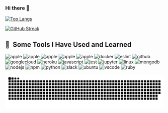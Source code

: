 ### Hi there 👋

<!--
**vshevchenko12/vshevchenko12** is a ✨ _special_ ✨ repository because its `README.md` (this file) appears on your GitHub profile.

Here are some ideas to get you started:

- 🔭 I’m currently working on ...
- 🌱 I’m currently learning ...
- 👯 I’m looking to collaborate on ...
- 🤔 I’m looking for help with ...
- 💬 Ask me about ...
- 📫 How to reach me: ...
- 😄 Pronouns: ...
- ⚡ Fun fact: ...
-->

<!-- ### :fire: My GitHub History : -->

<!-- [![Vitalli's GitHub stats-Dark](https://github-readme-stats.vercel.app/api?username=vshevchenko12&show_icons=true&theme=vision-friendly-dark&count_private=true&include_all_commits=false)](https://github.com/anuraghazra/github-readme-stats#gh-dark-mode-only) -->

[![Top Langs](https://github-readme-stats.vercel.app/api/top-langs/?username=vshevchenko12&layout=compact&theme=vision-friendly-dark)](https://github.com/anuraghazra/github-readme-stats&count_private=true)

[![GitHub Streak](http://github-readme-streak-stats.herokuapp.com?user=vshevchenko12&theme=dark&background=000000)](https://git.io/streak-stats)

<h2> 🚀 &nbsp;Some Tools I Have Used and Learned</h2>
<p align="left">
<img src="https://cdn.jsdelivr.net/gh/devicons/devicon/icons/apple/apple-original.svg" alt="apple" width="45" height="45"/>
<img src="https://cdn.jsdelivr.net/gh/devicons/devicon/icons/babel/babel-original.svg" alt="apple" width="45" height="45"/>
<img src="https://cdn.jsdelivr.net/gh/devicons/devicon/icons/bootstrap/bootstrap-original.svg" alt="apple" width="45" height="45"/>
<img src="https://cdn.jsdelivr.net/gh/devicons/devicon/icons/chrome/chrome-original-wordmark.svg" alt="apple" width="45" height="45"/>
<img src="https://cdn.jsdelivr.net/gh/devicons/devicon/icons/css3/css3-plain-wordmark.svg" alt="apple" width="45" height="45"/>
<img src="https://cdn.jsdelivr.net/gh/devicons/devicon/icons/docker/docker-original-wordmark.svg" alt="docker" width="45" height="45"/>
<img src="https://cdn.jsdelivr.net/gh/devicons/devicon/icons/eslint/eslint-original.svg" alt="eslint" width="45" height="45"/>
<img src="https://cdn.jsdelivr.net/gh/devicons/devicon/icons/git/git-original.svg" alt="github" width="45" height="45"/>
<img src="https://cdn.jsdelivr.net/gh/devicons/devicon/icons/googlecloud/googlecloud-original.svg" alt="googlecloud" width="45" height="45"/> 
<img src="https://cdn.jsdelivr.net/gh/devicons/devicon/icons/html5/html5-plain-wordmark.svg" alt="heroku" width="45" height="45"/>
<img src="https://cdn.jsdelivr.net/gh/devicons/devicon/icons/javascript/javascript-original.svg" alt="javascript" width="45" height="45"/>
<img src="https://cdn.jsdelivr.net/gh/devicons/devicon/icons/jest/jest-plain.svg" alt="jest" width="45" height="45"/>
<img src="https://cdn.jsdelivr.net/gh/devicons/devicon/icons/jupyter/jupyter-original-wordmark.svg" alt="jupyter" width="45" height="45"/>
<img src="https://cdn.jsdelivr.net/gh/devicons/devicon/icons/linux/linux-original.svg" alt="linux" width="45" height="45"/>
<img src="https://cdn.jsdelivr.net/gh/devicons/devicon/icons/mongodb/mongodb-original-wordmark.svg" alt="mongodb" width="45" height="45"/>
<img src="https://cdn.jsdelivr.net/gh/devicons/devicon/icons/nodejs/nodejs-original.svg" alt="nodejs" width="45" height="45"/>
<img src="https://cdn.jsdelivr.net/gh/devicons/devicon/icons/npm/npm-original-wordmark.svg" alt="npm" width="45" height="45"/>
<img src="https://cdn.jsdelivr.net/gh/devicons/devicon/icons/python/python-original-wordmark.svg" alt="python" width="45" height="45"/>
<img src="https://cdn.jsdelivr.net/gh/devicons/devicon/icons/slack/slack-original.svg" alt="slack" width="45" height="45"/>
<img src="https://cdn.jsdelivr.net/gh/devicons/devicon/icons/ubuntu/ubuntu-plain-wordmark.svg" alt="ubuntu" width="45" height="45"/>
<img src="https://cdn.jsdelivr.net/gh/devicons/devicon/icons/vscode/vscode-original-wordmark.svg" alt="vscode" width="45" height="45"/>
<img src="https://cdn.jsdelivr.net/gh/devicons/devicon/icons/ruby/ruby-original-wordmark.svg" alt="ruby" width="45" height="45"/>
</p>

<!--  ![Snake animation](https://github.com/vshevchenko12/vshevchenko12/blob/output/github-contribution-grid-snake.svg) -->

<picture>
  <source media="(prefers-color-scheme: dark)" srcset="https://raw.githubusercontent.com/platane/platane/output/github-contribution-grid-snake-dark.svg">
  <source media="(prefers-color-scheme: light)" srcset="https://raw.githubusercontent.com/platane/platane/output/github-contribution-grid-snake.svg">
  <img alt="github contribution grid snake animation" src="https://raw.githubusercontent.com/platane/platane/output/github-contribution-grid-snake.svg">
</picture>

<!--_generated with [Platane/snk](https://github.com/Platane/snk)_ -->


